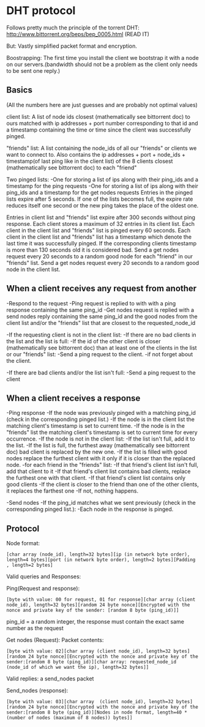 DHT protocol
============

Follows pretty much the principle of the torrent DHT: http://www.bittorrent.org/beps/bep_0005.html (READ IT)

But:
Vastly simplified packet format and encryption.

Boostrapping:
The first time you install the client we bootstrap it with a node on our servers.(bandwidth should not be a problem as the client only needs to be sent one reply.)


Basics
------
(All the numbers here are just guesses and are probably not optimal values)

client list: A list of node ids closest (mathematically see bittorrent doc) to ours matched with ip addresses + port number corresponding to that id and a timestamp containing the time or time since the client was successfully pinged.

"friends" list: A list containing the node_ids of all our "friends" or clients we want to connect to.
Also contains the ip addresses + port + node_ids + timestamp(of last ping like in the client list) of the 8 clients closest (mathematically see bittorrent doc) to each "friend"

Two pinged lists: 
-One for storing a list of ips along with their ping_ids and a timestamp for the ping requests
-One for storing a list of ips along with their ping_ids and a timestamp for the get nodes requests
Entries in the pinged lists expire after 5 seconds.
If one of the lists becomes full, the expire rate reduces itself one second or the new ping takes the place of the oldest one.


Entries in client list and "friends" list expire after 300 seconds without ping response.
Each client stores a maximum of 32 entries in its client list.
Each client in the client list and "friends" list is pinged every 60 seconds.
Each client in the client list and "friends" list has a timestamp which denote the last time it was successfully pinged.
If the corresponding clients timestamp is more than 130 seconds old it is considered bad.
Send a get nodes request every 20 seconds to a random good node for each "friend" in our "friends" list.
Send a get nodes request every 20 seconds to a random good node in the client list.


When a client receives any request from another
-----------------------------------------------
-Respond to the request
-Ping request is replied to with with a ping response containing the same ping_id
-Get nodes request is replied with a send nodes reply containing the same ping_id and the good nodes from the client list and/or the "friends" list that are closest to the requested_node_id

-If the requesting client is not in the client list:
-If there are no bad clients in the list and the list is full:
-If the id of the other client is closer (mathematically see bittorrent doc) than at least one of the clients in the list or our "friends" list:
-Send a ping request to the client.
-if not forget about the client.

-If there are bad clients and/or the list isn't full:
-Send a ping request to the client 

When a client receives a response
---------------------------------
-Ping response
-If the node was previously pinged with a matching ping_id (check in the corresponding pinged list.)
-If the node is in the client list the matching client's timestamp is set to current time.
-If the node is in the "friends" list the matching client's timestamp is set to current time for every occurrence.
-If the node is not in the client list:
-If the list isn't full, add it to the list.
-If the list is full, the furthest away (mathematically see bittorrent doc) bad client is replaced by the new one.
-If the list is filled with good nodes replace the furthest client with it only if it is closer than the replaced node.
-for each friend in the "friends" list:
-If that friend's client list isn't full, add that client to it
-If that friend's client list contains bad clients, replace the furthest one with that client.
-If that friend's client list contains only good clients
-If the client is closer to the friend than one of the other clients, it replaces the farthest one
-If not, nothing happens.

-Send nodes
-If the ping_id matches what we sent previously (check in the corresponding pinged list.):
-Each node in the response is pinged.





Protocol
--------

Node format: 
```
[char array (node_id), length=32 bytes][ip (in network byte order), length=4 bytes][port (in network byte order), length=2 bytes][Padding , length=2 bytes]
```

Valid queries and Responses:

Ping(Request and response): 
```
[byte with value: 00 for request, 01 for response][char array (client node_id), length=32 bytes][random 24 byte nonce][Encrypted with the nonce and private key of the sender: [random 8 byte (ping_id)]]
```
ping_id = a random integer, the response must contain the exact same number as the request


Get nodes (Request):
Packet contents: 
```
[byte with value: 02][char array (client node_id), length=32 bytes][random 24 byte nonce][Encrypted with the nonce and private key of the sender:[random 8 byte (ping_id)][char array: requested_node_id (node_id of which we want the ip), length=32 bytes]]
```
Valid replies: a send_nodes packet

Send_nodes (response): 
```
[byte with value: 03][char array  (client node_id), length=32 bytes][random 24 byte nonce][Encrypted with the nonce and private key of the sender:[random 8 byte (ping_id)][Nodes in node format, length=40 * (number of nodes (maximum of 8 nodes)) bytes]]
```
